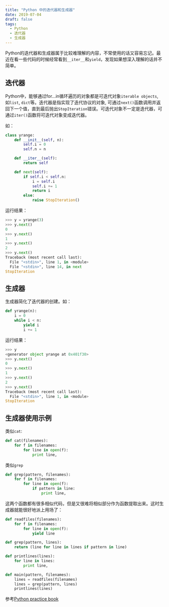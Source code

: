 ```yaml
---
title: "Python 中的迭代器和生成器"
date: 2019-07-04
draft: false
tags:
  - Python
  - 迭代器
  - 生成器
---
```

Python的迭代器和生成器属于比较难理解的内容，不常使用的话又容易忘记。最近在看一些代码的时候经常看到`__iter__`和`yield`，发现如果想深入理解的话并不简单。

## 迭代器

Python中，能够通过for...in循环遍历的对象都是可迭代对象`iterable objects`, 如`list`, `dict`等。迭代器是指实现了迭代协议的对象, 可通过`next()`函数调用并返回下一个值，直到最后抛出`StopIteration`错误。可迭代对象不一定是迭代器，可通过`iter()`函数将可迭代对象变成迭代器。

如：

```python
class yrange:
    def __init__(self, n):
        self.i = 0
        self.n = n

    def __iter__(self):
        return self

    def next(self):
        if self.i < self.n:
            i = self.i
            self.i += 1
            return i
        else:
            raise StopIteration()
```

运行结果：

```python
>>> y = yrange(3)
>>> y.next()
0
>>> y.next()
1
>>> y.next()
2
>>> y.next()
Traceback (most recent call last):
  File "<stdin>", line 1, in <module>
  File "<stdin>", line 14, in next
StopIteration
```

## 生成器

生成器简化了迭代器的创建。如：

```python
def yrange(n):
    i = 0
    while i < n:
        yield i
        i += 1
```

运行结果：

```python
>>> y
<generator object yrange at 0x401f30>
>>> y.next()
0
>>> y.next()
1
>>> y.next()
2
>>> y.next()
Traceback (most recent call last):
  File "<stdin>", line 1, in <module>
StopIteration
```

## 生成器使用示例

类似`cat`:

```python
def cat(filenames):
    for f in filenames:
        for line in open(f):
            print line,
```

类似`grep`

```python
def grep(pattern, filenames):
    for f in filenames:
        for line in open(f):
            if pattern in line:
                print line,
```

这两个函数都有很多相似代码，但是又很难将相似部分作为函数提取出来。这时生成器就能很好地派上用场了：

```python
def readfiles(filenames):
    for f in filenames:
        for line in open(f):
            yield line

def grep(pattern, lines):
    return (line for line in lines if pattern in line)

def printlines(lines):
    for line in lines:
        print line,

def main(pattern, filenames):
    lines = readfiles(filenames)
    lines = grep(pattern, lines)
    printlines(lines)
```

参考[Python practice book](https://anandology.com/python-practice-book/iterators.html)